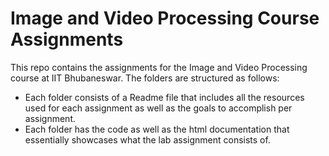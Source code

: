 # Image and Video Processing Course Assignments 

This repo contains the assignments for the Image and Video Processing 
course at IIT Bhubaneswar. The folders are structured as follows:
- Each folder consists of a Readme file that includes all the 
resources used for each assignment as well as the goals to accomplish per
assignment.
- Each folder has the code as well as the html documentation that essentially 
showcases what the lab assignment consists of.
